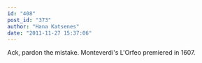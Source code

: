 ```yaml
---
id: "408"
post_id: "373"
author: "Hana Katsenes"
date: "2011-11-27 15:37:06"
---
```

Ack, pardon the mistake. Monteverdi's L'Orfeo premiered in 1607.

